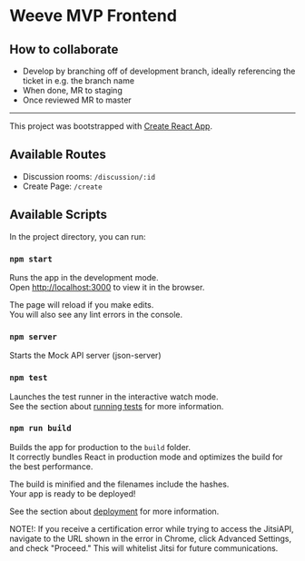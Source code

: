 # Weeve MVP Frontend

## How to collaborate
* Develop by branching off of development branch, ideally referencing the ticket in e.g. the branch name
* When done, MR to staging
* Once reviewed MR to master

---

This project was bootstrapped with [Create React App](https://github.com/facebook/create-react-app).

## Available Routes

* Discussion rooms: `/discussion/:id`
* Create Page: `/create`

## Available Scripts

In the project directory, you can run:

### `npm start`

Runs the app in the development mode.<br />
Open [http://localhost:3000](http://localhost:3000) to view it in the browser.

The page will reload if you make edits.<br />
You will also see any lint errors in the console.

### `npm server`

Starts the Mock API server (json-server)

### `npm test`

Launches the test runner in the interactive watch mode.<br />
See the section about [running tests](https://facebook.github.io/create-react-app/docs/running-tests) for more information.

### `npm run build`

Builds the app for production to the `build` folder.<br />
It correctly bundles React in production mode and optimizes the build for the best performance.

The build is minified and the filenames include the hashes.<br />
Your app is ready to be deployed!

See the section about [deployment](https://facebook.github.io/create-react-app/docs/deployment) for more information.

NOTE!: If you receive a certification error while trying to access the JitsiAPI, navigate to the URL shown in the error in Chrome, click Advanced Settings, and check "Proceed." This will whitelist Jitsi for future communications.